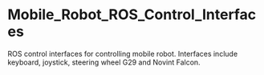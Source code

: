 # Mobile_Robot_ROS_Control_Interfaces
ROS control interfaces for controlling mobile robot. Interfaces include keyboard, joystick, steering wheel G29 and Novint Falcon.
